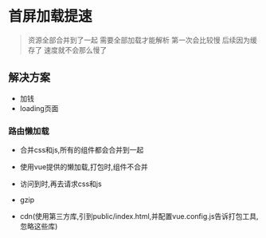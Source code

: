 # 首屏加载提速

> 资源全部合并到了一起
> 需要全部加载才能解析
> 第一次会比较慢
> 后续因为缓存了 速度就不会那么慢了

## 解决方案

+ 加钱
+ loading页面

### 路由懒加载

+ 合并css和js,所有的组件都会合并到一起
+ 使用vue提供的懒加载,打包时,组件不合并
+ 访问到时,再去请求css和js



+ gzip
+ cdn(使用第三方库,引到public/index.html,并配置vue.config.js告诉打包工具,忽略这些库)



